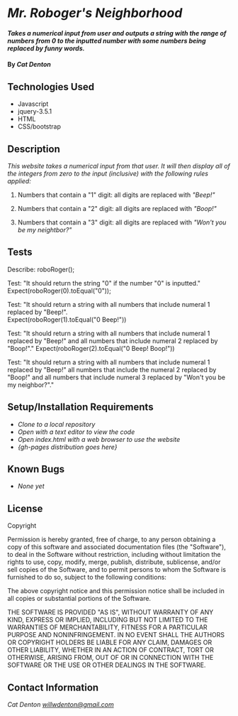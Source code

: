 # _Mr. Roboger's Neighborhood_

#### _Takes a numerical input from user and outputs a string with the range of numbers from 0 to the inputted number with some numbers being replaced by funny words._

#### By _**Cat Denton**_

## Technologies Used

* Javascript
* jquery-3.5.1
* HTML
* CSS/bootstrap

## Description

_This website takes a numerical input from that user. It will then display all of the integers from zero to the input (inclusive) with the following rules applied:_

1. Numbers that contain a "1" digit: all digits are replaced with _"Beep!"_

2. Numbers that contain a "2" digit: all digits are replaced with _"Boop!"_

3. Numbers that contain a "3" digit: all digits are replaced with _"Won't you be my neightbor?"_

## Tests

Describe: roboRoger();  
  
Test: "It should return the string "0" if the number "0" is inputted."  
Expect(roboRoger(0).toEqual("0"));  
  
Test: "It should return a string with all numbers that include numeral 1 replaced by "Beep!".  
Expect(roboRoger(1).toEqual("0 Beep!"))  
  
Test: "It should return a string with all numbers that include numeral 1 replaced by "Beep!" and all numbers that include numeral 2 replaced by "Boop!"."
Expect(roboRoger(2).toEqual("0 Beep! Boop!"))  
  
Test: "It should return a string with all numbers that include numeral 1 replaced by "Beep!" all numbers that include the numeral 2 replaced by "Boop!" and all numbers that include numeral 3 replaced by "Won't you be my neighbor?"."  
  

  

## Setup/Installation Requirements

* _Clone to a local repository_
* _Open with a text editor to view the code_
* _Open index.html with a web browser to use the website_
* _{gh-pages distribution goes here}_

## Known Bugs

* _None yet_


## License

Copyright <YEAR> <COPYRIGHT HOLDER>

Permission is hereby granted, free of charge, to any person obtaining a copy of this software and associated documentation files (the "Software"), to deal in the Software without restriction, including without limitation the rights to use, copy, modify, merge, publish, distribute, sublicense, and/or sell copies of the Software, and to permit persons to whom the Software is furnished to do so, subject to the following conditions:

The above copyright notice and this permission notice shall be included in all copies or substantial portions of the Software.

THE SOFTWARE IS PROVIDED "AS IS", WITHOUT WARRANTY OF ANY KIND, EXPRESS OR IMPLIED, INCLUDING BUT NOT LIMITED TO THE WARRANTIES OF MERCHANTABILITY, FITNESS FOR A PARTICULAR PURPOSE AND NONINFRINGEMENT. IN NO EVENT SHALL THE AUTHORS OR COPYRIGHT HOLDERS BE LIABLE FOR ANY CLAIM, DAMAGES OR OTHER LIABILITY, WHETHER IN AN ACTION OF CONTRACT, TORT OR OTHERWISE, ARISING FROM, OUT OF OR IN CONNECTION WITH THE SOFTWARE OR THE USE OR OTHER DEALINGS IN THE SOFTWARE.



## Contact Information

_Cat Denton <willwdenton@gmail.com>_